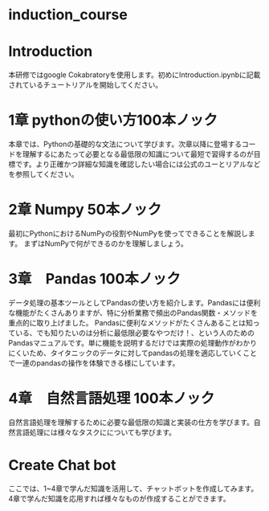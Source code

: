 # induction_course

# Introduction
本研修ではgoogle Cokabratoryを使用します。初めにIntroduction.ipynbに記載されているチュートリアルを開始してください。

# 1章 pythonの使い方100本ノック
本章では、Pythonの基礎的な文法について学びます。次章以降に登場するコードを理解するにあたって必要となる最低限の知識について最短で習得するのが目標です。より正確かつ詳細な知識を確認したい場合には公式のユーとリアルなどを参照してください。

# 2章 Numpy 50本ノック
最初にPythonにおけるNumPyの役割やNumPyを使ってできることを解説します。
まずはNumPyで何ができるのかを理解しましょう。

# 3章　Pandas 100本ノック
データ処理の基本ツールとしてPandasの使い方を紹介します。Pandasには便利な機能がたくさんありますが、特に分析業務で頻出のPandas関数・メソッドを重点的に取り上げました。
Pandasに便利なメソッドがたくさんあることは知っている、でも知りたいのは分析に最低限必要なやつだけ！、という人のためのPandasマニュアルです。単に機能を説明するだけでは実際の処理動作がわかりにくいため、タイタニックのデータに対してpandasの処理を適応していくことで一連のpandasの操作を体験できる様にしています。

# 4章　自然言語処理 100本ノック
自然言語処理を理解するために必要な最低限の知識と実装の仕方を学びます。自然言語処理には様々なタスクにについても学びます。

# Create Chat bot
ここでは、1~4章で学んだ知識を活用して、チャットボットを作成してみます。4章で学んだ知識を応用すれば様々なものが作成することができます。
